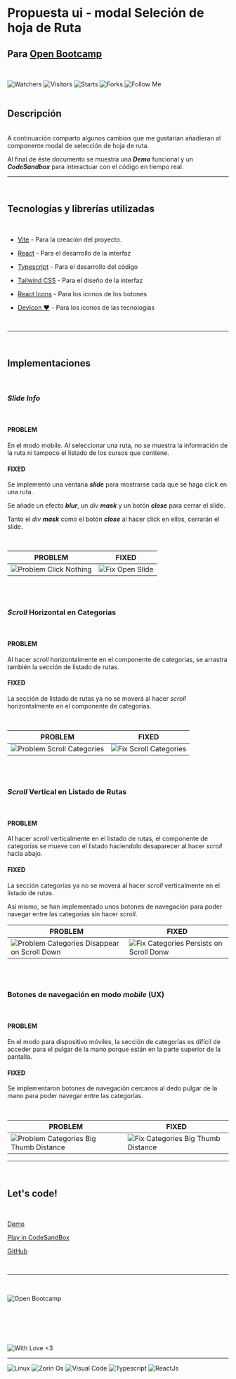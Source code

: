 # Propuesta ui - modal Seleción de hoja de Ruta

## Para [Open Bootcamp](https://open-bootcamp.com/)

<br/>

![Watchers](https://img.shields.io/github/watchers/devcorel/propuestas-open-bootcamp-ui-modal-hoja-de-ruta.svg)
![Visitors](https://visitor-badge.glitch.me/badge?page_id=devcorel.propuestas-open-bootcamp-ui-modal-hoja-de-ruta)
![Starts](https://img.shields.io/github/stars/devcorel/propuestas-open-bootcamp-ui-modal-hoja-de-ruta.svg)
![Forks](https://img.shields.io/github/forks/devcorel/propuestas-open-bootcamp-ui-modal-hoja-de-ruta.svg)
![Follow Me](https://img.shields.io/github/followers/devcorel.svg?style=social&label=Follow&maxAge=2592000)<br/>
<br/>

## Descripción

<br/>
A continuación comparto algunos cambios que me gustarían añadieran al componente modal de selección de hoja de ruta.

Al final de éste documento se muestra una **_Demo_** funcional y un **_CodeSandbox_** para interactuar con el código en tiempo real.

---

<br/>

## Tecnologías y librerías utilizadas

<br/>

-  [Vite](https://vitejs.dev/) - Para la creación del proyecto.

-  [React](https://reactjs.org/) - Para el desarrollo de la interfaz

-  [Typescript](https://www.typescriptlang.org/) - Para el desarrollo del código

-  [Tailwind CSS](https://tailwindcss.com/) - Para el diseño de la interfaz

-  [React Icons](https://react-icons.github.io/react-icons) - Para los iconos de los botones

-  [DevIcon ❤️](https://devicon.dev/) - Para los iconos de las tecnologías

<br/>

---

<br/>

## Implementaciones

<br/>

### **_Slide Info_**

<br/>

#### PROBLEM

En el modo mobile. Al seleccionar una ruta, no se muestra la información de la ruta ni tampoco el listado de los cursos que contiene.

#### FIXED

Se implementó una ventana _**slide**_ para mostrarse cada que se haga click en una ruta.

Se añade un efecto _**blur**_, un _div_ _**mask**_ y un botón _**close**_ para cerrar el slide.

Tanto el _div_ _**mask**_ como el botón _**close**_ al hacer click en ellos, cerrarán el slide.

<br/>

| PROBLEM                                                                      | FIXED                                                                    |
| ---------------------------------------------------------------------------- | ------------------------------------------------------------------------ |
| ![Problem Click Nothing](./design_fixes_images/old_click_nothing_edited.png) | ![Fix Open Slide](./design_fixes_images/fix_click_open_slide_edited.png) |

<br/><br/>

### **_Scroll_ Horizontal en Categorias**

<br/>

#### PROBLEM

Al hacer _scroll_ horizontalmente en el componente de categorías, se arrastra también la sección de listado de rutas.

#### FIXED

La sección de listado de rutas ya no se moverá al hacer _scroll_ horizontalmente en el componente de categorías.

<br/>

| PROBLEM                                                                              | FIXED                                                                            |
| ------------------------------------------------------------------------------------ | -------------------------------------------------------------------------------- |
| ![Problem Scroll Categories](./design_fixes_images/old_scroll_categories_edited.png) | ![Fix Scroll Categories](./design_fixes_images/fix_scroll_categories_edited.png) |

<br/><br/>

### **_Scroll_ Vertical en Listado de Rutas**

<br/>

#### PROBLEM

Al hacer _scroll_ verticalmente en el listado de rutas, el componente de categorías se mueve con el listado haciendolo desaparecer al hacer _scroll_ hacia abajo.

#### FIXED

La sección categorías ya no se moverá al hacer _scroll_ verticalmente en el listado de rutas.

Así mismo, se han implementado unos botones de navegación para poder navegar entre las categorías sin hacer _scroll_.

| PROBLEM                                                                                                                 | FIXED                                                                                                             |
| ----------------------------------------------------------------------------------------------------------------------- | ----------------------------------------------------------------------------------------------------------------- |
| ![Problem Categories Disappear on Scroll Down](./design_fixes_images/old_categories_disapear_on_scroll_down_edited.png) | ![Fix Categories Persists on Scroll Donw](./design_fixes_images/fix_categories_persist_on_scroll_down_edited.png) |

<br/><br/>

### **Botones de navegación en modo _mobile_ (UX)**

<br/>

#### PROBLEM

En el modo para dispositivo móviles, la sección de categorías es difícil de acceder para el pulgar de la mano porque están en la parte superior de la pantalla.

#### FIXED

Se implementaron botones de navegación cercanos al dedo pulgar de la mano para poder navegar entre las categorías.

<br/>

| PROBLEM                                                                                                              | FIXED                                                                                                             |
| -------------------------------------------------------------------------------------------------------------------- | ----------------------------------------------------------------------------------------------------------------- |
| ![Problem Categories Big Thumb Distance](./design_fixes_images/old_categories_without_button_navigations_edited.png) | ![Fix Categories Big Thumb Distance](./design_fixes_images/fix_categories_button_navigation_on_mobile_edited.png) |

---

<br/>

## Let's code!

<br/>

[Demo](https://ui-modal-hoja-de-ruta.vercel.app/)

[Play in CodeSandBox](https://codesandbox.io/s/component-ui-hoja-de-ruta-9cl08i)

[GitHub](https://github.com/devcorel/propuestas-open-bootcamp-ui-modal-hoja-de-ruta)

<br/>

---

<br/>

![Open Bootcamp](https://badgen.net/badge/Thanks!/OpenBootcamp/blue?icon=kofi)

<br/><br/><br/><br/>

![With Love <3](https://forthebadge.com/images/badges/built-with-love.svg)

---

![Linux](https://img.shields.io/badge/Linux-FCC624?style=for-the-badge&logo=linux&logoColor=black)
![Zorin Os](https://img.shields.io/badge/Zorin%20OS-0CC1F3?style=for-the-badge&logo=zorin&logoColor=white)
![Visual Code](https://img.shields.io/badge/Visual_Studio_Code-0078D4?style=for-the-badge&logo=visual%20studio%20code&logoColor=white)
![Typescript](https://img.shields.io/badge/TypeScript-007ACC?style=for-the-badge&logo=typescript&logoColor=white)
![ReactJs](https://img.shields.io/badge/React-20232A?style=for-the-badge&logo=react&logoColor=61DAFB)
